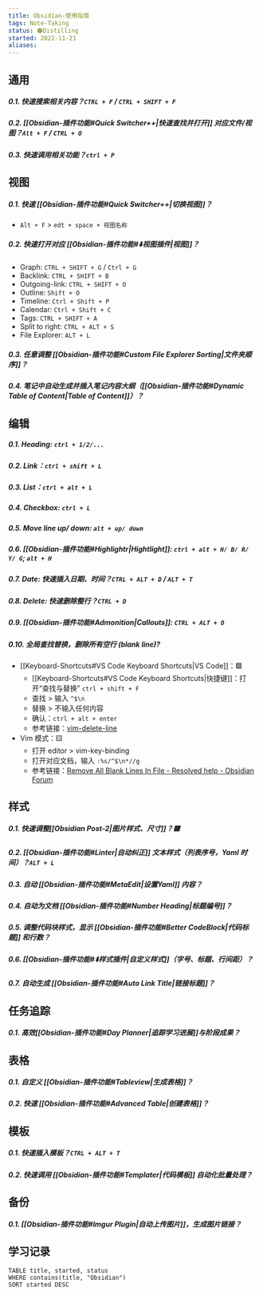 ```yaml
---
title: Obsidian-使用指南
tags: Note-Taking
status: 🟠Distilling
started: 2022-11-21
aliases:
---
```

## 通用
##### 0.1. 快速搜索相关内容？`CTRL + F` / `CTRL + SHIFT + F`
##### 0.2. [[Obsidian-插件功能#Quick Switcher++|快速查找并打开]] 对应文件/视图？`Alt + F` / `CTRL + O`
##### 0.3. 快速调用相关功能？`ctrl + P`
## 视图
##### 0.1. 快速 [[Obsidian-插件功能#Quick Switcher++|切换视图]]？
- `Alt + F` > `edt + space + 视图名称`
##### 0.2. 快速打开对应 [[Obsidian-插件功能#⬇️视图插件|视图]]？
- Graph: `CTRL + SHIFT + G` / `Ctrl + G`
- Backlink: `CTRL + SHIFT + B` 
- Outgoing-link: `CTRL + SHIFT + O` 
- Outline: `Shift + O` 
- Timeline: `Ctrl + Shift + P`
- Calendar: `Ctrl + Shift + C`
- Tags: `CTRL + SHIFT + A`
- Split to right: `CTRL + ALT + S`
- File Explorer: `ALT + L` 
##### 0.3. 任意调整 [[Obsidian-插件功能#Custom File Explorer Sorting|文件夹顺序]]？
##### 0.4. 笔记中自动生成并插入笔记内容大纲（[[Obsidian-插件功能#Dynamic Table of Content|Table of Content]]）？
## 编辑
##### 0.1. Heading: `ctrl + 1/2/...`
##### 0.2. Link：`ctrl + shift + L`
##### 0.3. List：`ctrl + alt + L`
##### 0.4. Checkbox: `ctrl + L`
##### 0.5. Move line up/ down: `alt + up/ down`
##### 0.6. [[Obsidian-插件功能#Highlightr|Hightlight]]: `ctrl + alt + H/ B/ R/ Y/ G`; `alt + H`
##### 0.7. Date: 快速插入日期、时间？`CTRL + ALT + D` / `ALT + T`
##### 0.8. Delete: 快速删除整行？`CTRL + D`
##### 0.9. [[Obsidian-插件功能#Admonition|Callouts]]: `CTRL + ALT + O`
##### 0.10. 全局查找替换，删除所有空行 (blank line)?
- [[Keyboard-Shortcuts#VS Code Keyboard Shortcuts|VS Code]]：🟩
	- [[Keyboard-Shortcuts#VS Code Keyboard Shortcuts|快捷键]]：打开“查找与替换” `ctrl + shift + F`
	- 查找 > 输入 `^$\n`
	- 替换 > 不输入任何内容
	- 确认：`ctrl + alt + enter`
	- 参考链接：[vim-delete-line](https://linuxize.com/post/vim-delete-line/)
- Vim 模式：🟨
	- 打开 editor > vim-key-binding
	- 打开对应文档，输入 `:%s/^$\n*//g`
	- 参考链接：[Remove All Blank Lines In File - Resolved help - Obsidian Forum](https://forum.obsidian.md/t/remove-all-blank-lines-in-file/35082)
## 样式
##### 0.1. 快速调整[[Obsidian Post-2|图片样式、尺寸]]？🟩
##### 0.2. [[Obsidian-插件功能#Linter|自动纠正]] 文本样式（列表序号，Yaml 时间）？`ALT + L`
##### 0.3. 自动 [[Obsidian-插件功能#MetaEdit|设置Yaml]] 内容？
##### 0.4. 自动为文档 [[Obsidian-插件功能#Number Heading|标题编号]]？
##### 0.5. 调整代码块样式，显示 [[Obsidian-插件功能#Better CodeBlock|代码标题]] 和行数？
##### 0.6. [[Obsidian-插件功能#⬇️样式插件|自定义样式]]（字号、标题、行间距）？
##### 0.7. 自动生成 [[Obsidian-插件功能#Auto Link Title|链接标题]]？
## 任务追踪
##### 0.1. 高效[[Obsidian-插件功能#Day Planner|追踪学习进展]]与阶段成果？
## 表格
##### 0.1. 自定义 [[Obsidian-插件功能#Tableview|生成表格]]？
##### 0.2. 快速 [[Obsidian-插件功能#Advanced Table|创建表格]]？
## 模板
##### 0.1. 快速插入模板？`CTRL + ALT + T`
##### 0.2. 快速调用 [[Obsidian-插件功能#Templater|代码模板]] 自动化批量处理？
## 备份
##### 0.1. [[Obsidian-插件功能#Imgur Plugin|自动上传图片]]，生成图片链接？

## 学习记录

```dataview
TABLE title, started, status
WHERE contains(title, "Obsidian")
SORT started DESC
```
